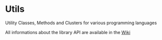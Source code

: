 # Utils
 Utility Classes, Methods and Clusters for various programming languages

All informations about the library API are available in the [Wiki](https://github.com/RaphaelTarita/Utils/wiki "GitHub Wiki pages")
